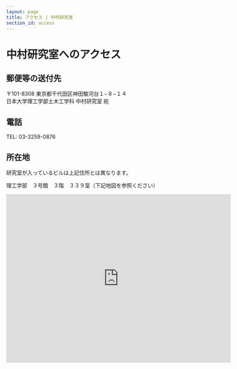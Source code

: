 ```yaml
---
layout: page
title: アクセス | 中村研究室
section_id: access
---
```


# 中村研究室へのアクセス

## 郵便等の送付先

<p>
〒101-8308 東京都千代田区神田駿河台１−８−１４<br />
日本大学理工学部土木工学科 中村研究室 宛
</p>

## 電話

TEL:  03-3259-0876

## 所在地

研究室が入っているビルは上記住所とは異なります。

理工学部　３号館　３階　３３９室（下記地図を参照ください）

<iframe src="https://www.google.com/maps/embed?pb=!1m18!1m12!1m3!1d3240.1554744001364!2d139.76267791525925!3d35.69779148019045!2m3!1f0!2f0!3f0!3m2!1i1024!2i768!4f13.1!3m3!1m2!1s0x60188c1a4eb07d6f%3A0x580e498ea6debd2d!2z44CSMTAxLTAwNjIg5p2x5Lqs6YO95Y2D5Luj55Sw5Yy656We55Sw6ae_5rKz5Y-w77yU5LiB55uu77yR4oiS77yW!5e0!3m2!1sja!2sjp!4v1470382676514" width="600" height="450" frameborder="0" style="border:1" allowfullscreen></iframe>
